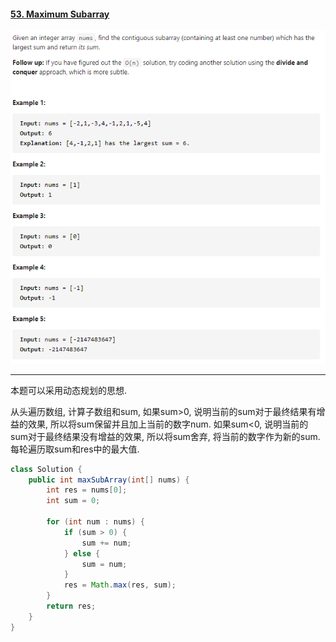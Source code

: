 #### [53. Maximum Subarray](https://leetcode-cn.com/problems/maximum-subarray/)

![image-20200907210838723](../assets/image-20200907210838723.png)

---

本题可以采用动态规划的思想.

从头遍历数组, 计算子数组和sum, 如果sum>0, 说明当前的sum对于最终结果有增益的效果, 所以将sum保留并且加上当前的数字num. 如果sum<0, 说明当前的sum对于最终结果没有增益的效果, 所以将sum舍弃, 将当前的数字作为新的sum. 每轮遍历取sum和res中的最大值.



```java
class Solution {
    public int maxSubArray(int[] nums) {
        int res = nums[0];
        int sum = 0;

        for (int num : nums) {
            if (sum > 0) {
                sum += num;
            } else {
                sum = num;
            }
            res = Math.max(res, sum);
        }
        return res;
    }
}
```

